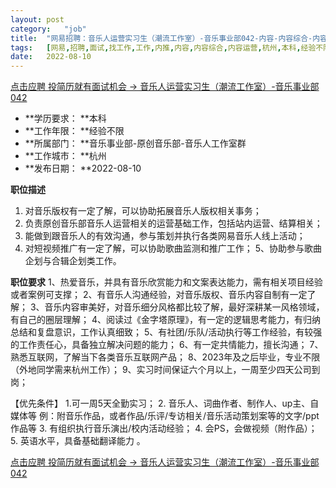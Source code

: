 ```yaml
---
layout:	post
category:	"job"
title:	"网易招聘：音乐人运营实习生（潮流工作室）-音乐事业部042-内容-内容综合-内容运营-杭州本科经验不限"
tags:	[网易,招聘,面试,找工作,工作,内推,内容,内容综合,内容运营,杭州,本科,经验不限]
date:	2022-08-10
---
```


[点击应聘 投简历就有面试机会 -> 音乐人运营实习生（潮流工作室）-音乐事业部042](http://mobile.bole.netease.com/bole/boleDetail?id=34972&employeeId=346f03c3cda5f04c&key=all)



- **学历要求： **本科
- **工作年限： **经验不限
- **所属部门： **音乐事业部-原创音乐部-音乐人工作室群
- **工作城市： **杭州
- **发布日期： **2022-08-10



**职位描述**
1. 对音乐版权有一定了解，可以协助拓展音乐人版权相关事务；
2. 负责原创音乐部音乐人运营相关的运营基础工作，包括站内运营、结算相关；
3. 能做到跟音乐人的有效沟通，参与策划并执行各类网易音乐人线上活动；
4. 对短视频推广有一定了解，可以协助歌曲监测和推广工作；
5、协助参与歌曲企划与合辑企划类工作。




**职位要求**
1、热爱音乐，并具有音乐欣赏能力和文案表达能力，需有相关项目经验或者案例可支撑；
2、有音乐人沟通经验，对音乐版权、音乐内容自制有一定了解；
3、音乐内容审美好，对音乐细分风格都比较了解，最好深耕某一风格领域，有自己的圈层理解；
4、阅读过《金字塔原理》，有一定的逻辑思考能力，有归纳总结和复盘意识，工作认真细致；
5、有社团/乐队/活动执行等工作经验，有较强的工作责任心，具备独立解决问题的能力；
6、有一定共情能力，擅长沟通； 
7、熟悉互联网，了解当下各类音乐互联网产品；
8、2023年及之后毕业，专业不限（外地同学需来杭州工作）；
9、实习时间保证六个月以上，一周至少四天公司到岗；

【优先条件】
1.可一周5天全勤实习；
2. 音乐人、词曲作者、制作人、up主、自媒体等
例：附音乐作品，或者作品/乐评/专访相关/音乐活动策划案等的文字/ppt作品等
3. 有组织执行音乐演出/校内活动经验；
4. 会PS，会做视频（附作品）；
5. 英语水平，具备基础翻译能力 。



[点击应聘 投简历就有面试机会 -> 音乐人运营实习生（潮流工作室）-音乐事业部042](http://mobile.bole.netease.com/bole/boleDetail?id=34972&employeeId=346f03c3cda5f04c&key=all)